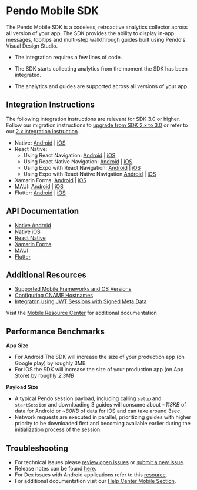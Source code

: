 # Pendo Mobile SDK

The Pendo Mobile SDK is a codeless, retroactive analytics collector across all version of your app. The SDK provides the ability to display in-app messages, tooltips and multi-step walkthrough guides built using Pendo's Visual Design Studio.

* The integration requires a few lines of code.

* The SDK starts collecting analytics from the moment the SDK has been integrated.

* The analytics and guides are supported across all versions of your app.


## Integration Instructions 

The following integration instructions are relevant for SDK 3.0 or higher. Follow our migration instructions to [upgrade from SDK 2.x to 3.0](/migration-docs/README.md) or refer to our [2.x integration instruction](https://github.com/pendo-io/pendo-mobile-sdk/blob/2.22.5/README.md).


- Native: 
[Android](/android-integration/native-android.md) | 
[iOS](/ios-integration/native-ios.md)
- React Native:
    - Using React Navigation:
    [Android](/android-integration/rn-android.md) | 
    [iOS](/ios-integration/rn-ios.md)
    - Using React Native Navigation: 
    [Android](/android-integration/rnn-android.md) | 
    [iOS](/ios-integration/rnn-ios.md)
    - Using Expo with React Navigation:
    [Android](/android-integration/expo_rn-android.md) | 
    [iOS](/ios-integration/expo_rn-ios.md)
    - Using Expo with React Native Navigation 
    [Android](/android-integration/expo_rnn-android.md) | 
    [iOS](/ios-integration/expo_rnn-ios.md)
- Xamarin Forms: 
[Android](/android-integration/xamarin_forms-android.md) | 
[iOS](/ios-integration/xamarin_forms-ios.md)
- MAUI: 
[Android](/android-integration/xamarin_maui-android.md) | 
[iOS](/ios-integration/xamarin_maui-ios.md)
- Flutter: 
[Android](/android-integration/flutter-android.md) | 
[iOS](/ios-integration/flutter-ios.md)


## API Documentation

- [Native Android](TODO:missing-link)
- [Native iOS](TODO:missing-link)
- [React Native](TODO:missing-link)
- [Xamarin Forms](TODO:missing-link)
- [MAUI](TODO:missing-link)
- [Flutter](TODO:missing-link)


## Additional Resources 

- [Supported Mobile Frameworks and OS Versions](https://support.pendo.io/hc/en-us/articles/360031861572-Supported-mobile-frameworks-and-OS-versions)
- [Configuring CNAME Hostnames](https://support.pendo.io/hc/en-us/articles/360047607631-Configure-CNAME-for-Pendo-Mobile)
- [Integraton using JWT Sessions with Signed Meta Data](https://support.pendo.io/hc/en-us/articles/4427183644827-Mobile-installation-using-signed-metadata-with-JSON-web-token)

Visit the [Mobile Resource Center](https://support.pendo.io/hc/en-us/categories/4403654621851-Mobile) for additional documentation 


## Performance Benchmarks

<b>App Size</b>
- For Android The SDK will increase the size of your production app (on Google play) by roughly 3MB
- For iOS the SDK will increase the size of your production app (on App Store) by roughly _2.3MB_

<b>Payload Size</b>
- A typical Pendo session payload, including calling `setup` and `startSession` and downloading 3 guides will consume about _~118KB_ of data for Android or _~80KB_ of data for iOS and can take around 3sec.
- Network requests are executed in parallel, prioritizing guides with higher priority to be downloaded first and becoming available earlier during the initialization process of the session.


## Troubleshooting
- For technical issues please [review open issues](https://github.com/pendo-io/pendo-mobile-sdk/issues) or [submit a new issue](https://github.com/pendo-io/pendo-mobile-sdk/issues).
- Release notes can be found [here](https://developers.pendo.io/category/mobile-sdk/).
- For Dex issues with Android applications refer to this [resource](https://developer.android.com/studio/build/multidex).
- For additional documentation visit our [Help Center Mobile Section](https://support.pendo.io/hc/en-us/categories/4403654621851-Mobile).
